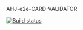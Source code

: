 AHJ-e2e-CARD-VALIDATOR

[![Build status](https://ci.appveyor.com/api/projects/status/7ctgwcwa45pi1nta?svg=true)](https://ci.appveyor.com/project/Tatiana0325/ahj-e2e-card-validator)
